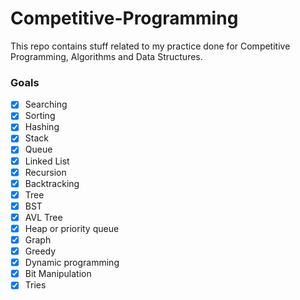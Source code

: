 # Competitive-Programming
This repo contains stuff related to my practice done for Competitive Programming, Algorithms and Data Structures.
### Goals
- [x] Searching
- [x] Sorting
- [x] Hashing
- [x] Stack
- [x] Queue
- [x] Linked List
- [x] Recursion
- [x] Backtracking
- [x] Tree
- [x] BST
- [x] AVL Tree
- [x] Heap or priority queue
- [x] Graph
- [x] Greedy
- [x] Dynamic programming
- [x] Bit Manipulation
- [x] Tries
